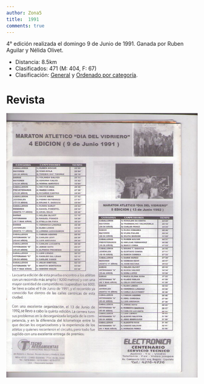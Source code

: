 ```yaml
---
author: Zona5
title:  1991
comments: true
---
```

4° edición realizada el domingo 9 de Junio de 1991. Ganada por Ruben Aguilar y Nélida Olivet.

* Distancia: 8.5km
* Clasificados: 471 (M: 404, F: 67)
* Clasificación: [General](/clasificacion/1991/1991.html) y [Ordenado por categoría](/clasificacion/1991/1991cat.html).

# Revista
![Edición 1991](/assets/img/ed/1991/1991.jpg)
